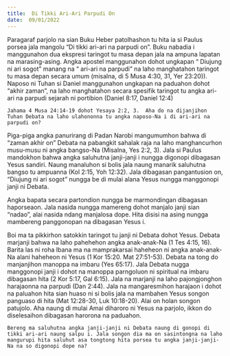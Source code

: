 ```yaml
---
title:  Di Tikki Ari-Ari Parpudi On
date:  09/01/2022
---
```


Paragaraf parjolo na sian Buku Heber patolhashon tu hita ia si Paulus porsea jala mangolu “Di tikki ari-ari na parpudi on”. Buku nabadia i manggunahon dua ekspresi taringot tu masa depan jala na ampuna lapatan na marasing-asing. Angka apostel manggunahon dohot ungkapan “ Diujung ni ari sogot” manang na “ ari-ari na parpudi” na laho manghatahon taringot tu masa depan secara umum (misalna, di 5 Musa 4:30, 31, Yer 23:20)). Naposo ni Tuhan si Daniel manggunahon ungkapan na paduahon dohot “akhir zaman”, na laho manghatahon secara spesifik taringot tu angka ari-ari na parpudi sejarah ni portibion (Daniel 8:17, Daniel 12:4)

`Jahama 4 Musa 24:14-19 dohot Yesaya 2:2, 3.  Aha do na dijanjihon Tuhan Debata na laho ulahononna tu angka naposo-Na i di ari-ari na parpudi on?`

Piga-piga angka panurirang di Padan Narobi mangumumhon bahwa di “zaman akhir on” Debata na pabangkit sahalak raja na laho manghancurhon musu-musu ni angka bangso-Na (Misalna, Yes 2:2, 3). Jala si Paulus mandokhon bahwa angka saluhutna janji-janji i nungga digonopi dibagasan Yesus sandiri. Naung manaluhon si bolis jala naung manarik saluhutna bangso tu ampuanna (Kol 2:15, Yoh 12:32). Jala dibagasan pangantusion on, “Diujung ni ari sogot” nungga be di mulai alana Yesus nungga manggonopi janji ni Debata.

Angka bapata secara partondion nungga be marmondingan dibagasan haporseaon. Jala nasida nungga mamereng dohot manjalo janji sian “nadao”, alai nasida ndang manjalosa dope. Hita disisi na asing nungga mambereng panggonopan na dibagasan Yesus i.

Boi ma ta pikkirhon satokkin taringot tu janji ni Debata dohot Yesus. Debata marjanji bahwa na laho pahehehon angka anak-anak-Na (1 Tes 4:15, 16). Barita las ni roha Ibana ma na mamprakarsai haheheon ni angka anak-anak-Na alani haheheon ni Yesus (1 Kor 15:20. Mat 27:51-53). Debata na tong do manjanjihon manoppa na imbaru (Yes 65:17). Jala Debata nugga manggonopi janji i dohot na manoppa parngoluon ni spiritual na imbaru dibagasan hita (2 Kor 5:17, Gal 6:15). Jala na marjanji na laho pajongjonghon harajaonna na parpudi (Dan 2:44). Jala na mangaresmihon harajaon i dohot na paluahon hita sian huaso ni si bolis jala na mambahen Yesus songon panguaso di hita (Mat 12:28-30, Luk 10:18-20). Alai on holan songon patujolo. Aha naung di mulai Amai diharoro ni Yesus na parjolo, ikkon do diselesaihon dibagasan harorona na paduahon.

`Bereng ma saluhutna angka janji-janji ni Debata naung di gonopi di tikki ari-ari naung salpu i. Jala songon dia ma on sasintongna na laho mangurupi hita saluhut asa tongtong hita porsea tu angka janji-janji-Na na so digonopi dope na?`